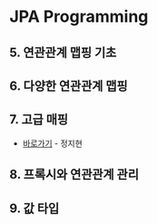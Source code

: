 # JPA Programming

## 5. 연관관계 맵핑 기초

## 6. 다양한 연관관계 맵핑

## 7. 고급 매핑
* [바로가기](https://github.com/tatarobo/JPA/blob/master/JPA/7.advancedMapping.md) - 정지현

## 8. 프록시와 연관관계 관리

## 9. 값 타입

<!--stackedit_data:
eyJoaXN0b3J5IjpbODcxMTExMTUwLC02NTc2Mzc1MTZdfQ==
-->